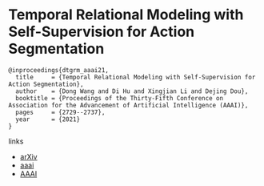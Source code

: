 # Temporal Relational Modeling with Self-Supervision for Action Segmentation

```
@inproceedings{dtgrm_aaai21,
  title     = {Temporal Relational Modeling with Self-Supervision for Action Segmentation},
  author    = {Dong Wang and Di Hu and Xingjian Li and Dejing Dou},
  booktitle = {Proceedings of the Thirty-Fifth Conference on Association for the Advancement of Artificial Intelligence (AAAI)},
  pages	    = {2729--2737},
  year      = {2021}
}
```

links
- [arXiv](https://arxiv.org/abs/2012.07508)
- [aaai](https://www.aaai.org/AAAI21Papers/AAAI-1493.WangD.pdf)
- [AAAI](https://ojs.aaai.org/index.php/AAAI/article/view/16377)